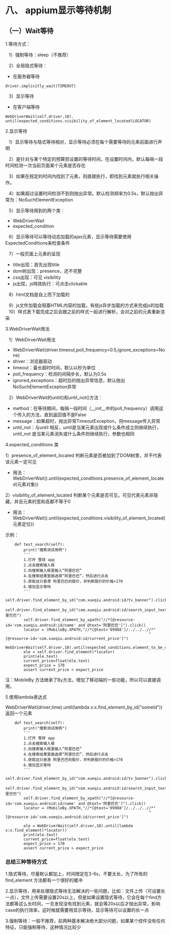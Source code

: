 # 八、 appium显示等待机制
## （一）Wait等待
1.等待方式：

&ensp; 1）强制等待：sleep（不推荐）

&ensp; 2）全局隐式等待：
- 在服务器等待

`driver.implicitly_wait(TIMEOUT)`

&ensp; 3）显示等待
- 在客户端等待
```
WebDriverWait(self.driver,10).
until(expected_conditions.visibility_of_element_located(LOCATOR)
```

2.显示等待

&ensp; 1）显示等待与隐式等待相对，显示等待必须在每个需要等待的元素前面进行声明

&ensp; 2）是针对与某个特定的预算怒设置的等待时间，在设置时间内，默认每隔一段时间检测一次当前页面某个元素是否存在

&ensp; 3）如果在规定的时间内找到了元素，则直接执行，即找到元素就执行相关操作。

&ensp; 4）如果超过设置时间检测不到则抛出异常。默认检测频率为0.5s，默认抛出异常为：NoSuchElementException

&ensp; 5）显示等待用到的两个类：
- WebDriverWait
- expected_condition

&ensp; 6）显示等待可以等待动态加载的ajax元素，显示等待需要使用ExpectedConditions来检查条件

&ensp; 7）一般页面上元素的呈现
- title出现：首先出现title
- dom树出现：presence，还不完整
- css出现：可见 visibility
- js出现，js特效执行：可点击clickable

&ensp; 8）html文档是自上而下加载的

&ensp; 9）js文件加载会阻塞HTML内容的加载，有些js异步加载的方式来完成js的加载
&ensp; 10）样式表下载完成之后会跟之前的样式一起进行解析，会对之前的元素重新渲染

3.WebDriverWait用法

&ensp; 1）WebDirverWait用法
- WebDriverWait(driver.timeout,poll_frequency=0.5,ignore_exceptions=None)
- driver：浏览器驱动
- timeout：最长超时时间，默认以秒为单位
- poll_frequency：检测的间隔步长，默认为0.5s
- ignored_exceptions：超时后的抛出异常信息，默认抛出NoSuchElementException异常

&ensp; 2）WebDriverWait的until()和until_not()方法：
- method：在等待期间，每隔一段时间（__init__中的poll_frequency）调用这个传入的方法，直到返回值不是False
- message：如果超时，抛出异常TimeoutException，将message传入异常
- until_not：与until 相反，until是当某元素出现或什么条件成立则继续执行，until_not 是当某元素消失或什么条件则继续执行，参数也相同

4.expected_conditions 类

1）presence_of_element_located 判断元素是否被加到了DOM树里，并不代表该元素一定可见
- 用法：WebDriverWait().until(expected_conditions.presence_of_element_located(元素对象))
 
2）visibility_of_element_located 判断某个元素是否可见，可见代表元素非隐藏，并且元素的宽和高都不等于0

- 用法：WebDriverWait().until(expected_conditions.visibility_of_element_located(元素定位))

示例：
```
    def test_search(self):
        print("搜索测试用例")
        '''
        1.打开 雪球 app
        2.点击搜索输入框
        3.向搜索输入框里输入“阿里巴巴”
        4.在搜索结果里面选择“阿里巴巴”，然后进行点击
        5.获取这只香港 阿里巴巴的股价，并判断股价的价格>170
        6.增加显示等待
        '''
        self.driver.find_element_by_id("com.xueqiu.android:id/tv_banner").click()
        self.driver.find_element_by_id("com.xueqiu.android:id/search_input_text").send_keys("阿里巴巴")
        self.driver.find_element_by_xpath("//*[@resource-id='com.xueqiu.android:id/name' and @text='阿里巴巴']").click()
        locator = (MobileBy.XPATH,"//*[@text='09988']/../../..//*"
                                                               "[@resource-id='com.xueqiu.android:id/current_price']")
        WebDriverWait(self.driver,10).until(expected_conditions.element_to_be_clickable(locator))
        ele = self.driver.find_element(*locator)
        print(ele.text)
        current_price=float(ele.text)
        expect_price = 170
        assert current_price > expect_price
```
注：MobileBy 方法继承了By方法，增加了移动端的一些功能，所以可以直接调用。

5.使用lambda表达式


WebDriverWait(driver,time).until(lambda x:x.find_element_by_id("someId"))返回一个元素

```
    def test_search(self):
        print("搜索测试用例")
        '''
        1.打开 雪球 app
        2.点击搜索输入框
        3.向搜索输入框里输入“阿里巴巴”
        4.在搜索结果里面选择“阿里巴巴”，然后进行点击
        5.获取这只香港 阿里巴巴的股价，并判断股价的价格>170
        6.增加显示等待
        '''
        self.driver.find_element_by_id("com.xueqiu.android:id/tv_banner").click()
        self.driver.find_element_by_id("com.xueqiu.android:id/search_input_text").send_keys("阿里巴巴")
        self.driver.find_element_by_xpath("//*[@resource-id='com.xueqiu.android:id/name' and @text='阿里巴巴']").click()
        locator = (MobileBy.XPATH,"//*[@text='09988']/../../..//*"
                                                               "[@resource-id='com.xueqiu.android:id/current_price']")
        
        ele = WebDriverWait(self.driver,10).until(lambda x:x.find_element(*locator))
        print(ele.text)
        current_price=float(ele.text)
        expect_price = 170
        assert current_price > expect_price
```

### 总结三种等待方式
1.隐式等待，尽量默认都加上，时间限定在3-6s，不要太长，为了所有的find_element 方法都有一个很好的缓冲

2.显示等待，用来处理隐式等待无法解决的一些问题，比如：文件上传（可设置长一点），文件上传需要设置20s以上，但是如果设置隐式等待，它会在每个find方法都等这么长时间，一旦发现没有找到元素，就会等20s以后才抛出异常，影响case的执行效率，这时候就需要用显示等待，显示等待可以设置的长一点

3.强制等待：一般不推荐，前两种基本解决绝大部分问题，如果某个控件没有任何特征，只能强制等待，这种情况比较少
